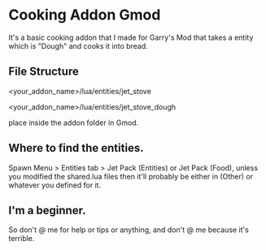 # Cooking Addon Gmod 
It's a basic cooking addon that I made for Garry's Mod that takes a entity which is "Dough" and cooks it into bread.

## File Structure
<your_addon_name>/lua/entities/jet_stove

<your_addon_name>/lua/entities/jet_stove_dough

place inside the addon folder in Gmod. 

## Where to find the entities.
Spawn Menu > Entities tab > Jet Pack (Entities) or Jet Pack (Food), unless you modified the shared.lua files then it'll probably be either in (Other) or whatever you defined for it.

## I'm a beginner.
So don't @ me for help or tips or anything, and don't @ me because it's terrible. 
